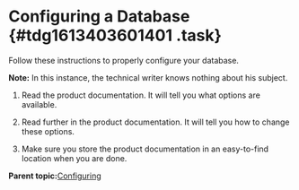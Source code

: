 # Configuring a Database {#tdg1613403601401 .task}

Follow these instructions to properly configure your database.

**Note:** In this instance, the technical writer knows nothing about his subject.

1.  Read the product documentation. It will tell you what options are available.

2.  Read further in the product documentation. It will tell you how to change these options.

3.  Make sure you store the product documentation in an easy-to-find location when you are done.


**Parent topic:**[Configuring](aiq1613403601234.md)

